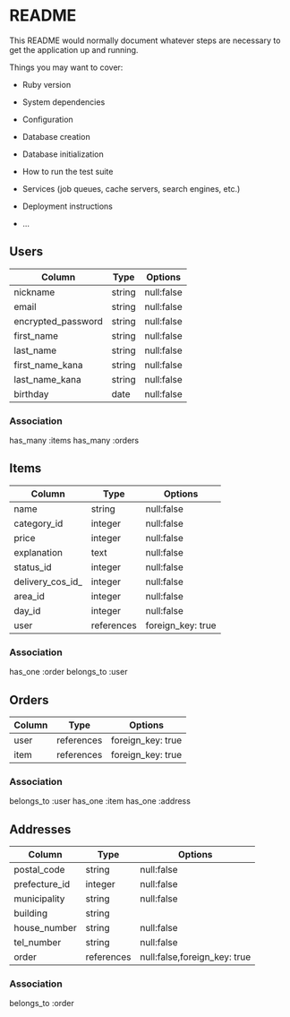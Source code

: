 # README

This README would normally document whatever steps are necessary to get the
application up and running.

Things you may want to cover:

* Ruby version

* System dependencies

* Configuration

* Database creation

* Database initialization

* How to run the test suite

* Services (job queues, cache servers, search engines, etc.)

* Deployment instructions

* ...

## Users 
|Column|Type|Options|
|------|----|-------|
|nickname|string|null:false|
|email|string|null:false|
|encrypted_password|string|null:false|
|first_name|string|null:false|
|last_name|string|null:false|
|first_name_kana|string|null:false|
|last_name_kana|string|null:false|
|birthday|date|null:false|

### Association
has_many :items
has_many :orders

## Items
|Column|Type|Options|
|------|----|-------|
|name|string|null:false|
|category_id|integer|null:false|
|price|integer|null:false|
|explanation|text|null:false|
|status_id|integer|null:false|
|delivery_cos_id_|integer|null:false|
|area_id|integer|null:false|
|day_id|integer|null:false|
|user|references|foreign_key: true|

### Association
has_one :order
belongs_to :user

## Orders
|Column|Type|Options|
|------|----|-------|
|user|references|foreign_key: true|
|item|references|foreign_key: true|

### Association
belongs_to :user
has_one :item
has_one :address

## Addresses 
|Column|Type|Options|
|------|----|-------|
|postal_code|string|null:false|
|prefecture_id|integer|null:false|
|municipality|string|null:false|
|building|string||
|house_number|string|null:false|
|tel_number|string|null:false|
|order|references|null:false,foreign_key: true|

### Association
belongs_to :order